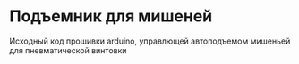 # Подъемник для мишеней

Исходный код прошивки arduino, управлющей автоподъемом мишеньей для пневматической винтовки
